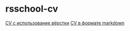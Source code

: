 # rsschool-cv
[CV с использование вёрстки](https://martovski5.github.io/rsschool-cv/)
[CV в формате markdown](https://GITHUB-USERNAME.github.io/rsschool-cv/cv)
